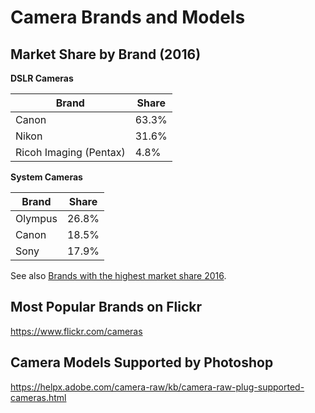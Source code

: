# Camera Brands and Models 

## Market Share by Brand (2016)

**DSLR Cameras**

| Brand                  | Share |
|------------------------|-------|
| Canon                  | 63.3% |
| Nikon                  | 31.6% |
| Ricoh Imaging (Pentax) | 4.8%  |

**System Cameras**

| Brand   | Share |
|---------|-------|
| Olympus | 26.8% |
| Canon   | 18.5% |
| Sony    | 17.9% |

See also [Brands with the highest market share 2016](https://www.bilderrampe.de/2017/02/22/kamerahersteller-wer-hatte-2016-den-groessten-marktanteil/).

## Most Popular Brands on Flickr

<https://www.flickr.com/cameras>

## Camera Models Supported by Photoshop

<https://helpx.adobe.com/camera-raw/kb/camera-raw-plug-supported-cameras.html>